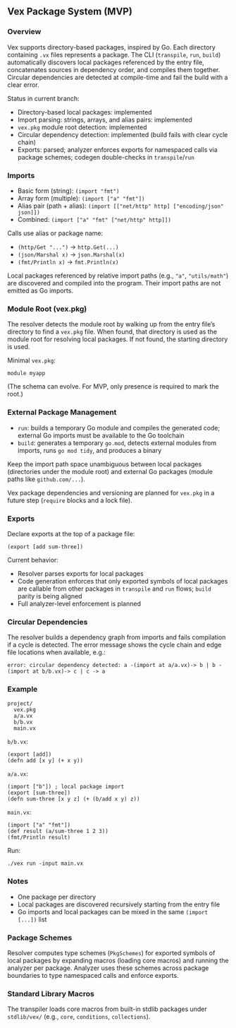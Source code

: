 ## Vex Package System (MVP)

### Overview
Vex supports directory-based packages, inspired by Go. Each directory containing `.vx` files represents a package. The CLI (`transpile`, `run`, `build`) automatically discovers local packages referenced by the entry file, concatenates sources in dependency order, and compiles them together. Circular dependencies are detected at compile-time and fail the build with a clear error.

Status in current branch:
- Directory-based local packages: implemented
- Import parsing: strings, arrays, and alias pairs: implemented
- `vex.pkg` module root detection: implemented
- Circular dependency detection: implemented (build fails with clear cycle chain)
- Exports: parsed; analyzer enforces exports for namespaced calls via package schemes; codegen double-checks in `transpile`/`run`

### Imports
- Basic form (string): `(import "fmt")`
- Array form (multiple): `(import ["a" "fmt"])`
- Alias pair (path + alias): `(import [["net/http" http] ["encoding/json" json]])`
- Combined: `(import ["a" "fmt" ["net/http" http]])`

Calls use alias or package name:
- `(http/Get "...")` → `http.Get(...)`
- `(json/Marshal x)` → `json.Marshal(x)`
- `(fmt/Println x)` → `fmt.Println(x)`

Local packages referenced by relative import paths (e.g., `"a"`, `"utils/math"`) are discovered and compiled into the program. Their import paths are not emitted as Go imports.

### Module Root (vex.pkg)
The resolver detects the module root by walking up from the entry file’s directory to find a `vex.pkg` file. When found, that directory is used as the module root for resolving local packages. If not found, the starting directory is used.

Minimal `vex.pkg`:
```
module myapp
```
(The schema can evolve. For MVP, only presence is required to mark the root.)

### External Package Management
- `run`: builds a temporary Go module and compiles the generated code; external Go imports must be available to the Go toolchain
- `build`: generates a temporary `go.mod`, detects external modules from imports, runs `go mod tidy`, and produces a binary

Keep the import path space unambiguous between local packages (directories under the module root) and external Go packages (module paths like `github.com/...`).

Vex package dependencies and versioning are planned for `vex.pkg` in a future step (`require` blocks and a lock file).

### Exports
Declare exports at the top of a package file:
```
(export [add sum-three])
```

Current behavior:
- Resolver parses exports for local packages
- Code generation enforces that only exported symbols of local packages are callable from other packages in `transpile` and `run` flows; `build` parity is being aligned
- Full analyzer-level enforcement is planned

### Circular Dependencies
The resolver builds a dependency graph from imports and fails compilation if a cycle is detected. The error message shows the cycle chain and edge file locations when available, e.g.:

```
error: circular dependency detected: a -(import at a/a.vx)-> b | b -(import at b/b.vx)-> c | c -> a
```

### Example
```
project/
  vex.pkg
  a/a.vx
  b/b.vx
  main.vx
```

`b/b.vx`:
```
(export [add])
(defn add [x y] (+ x y))
```

`a/a.vx`:
```
(import ["b"]) ; local package import
(export [sum-three])
(defn sum-three [x y z] (+ (b/add x y) z))
```

`main.vx`:
```
(import ["a" "fmt"]) 
(def result (a/sum-three 1 2 3))
(fmt/Println result)
```

Run:
```
./vex run -input main.vx
```

### Notes
- One package per directory
- Local packages are discovered recursively starting from the entry file
- Go imports and local packages can be mixed in the same `(import [...])` list

### Package Schemes
Resolver computes type schemes (`PkgSchemes`) for exported symbols of local packages by expanding macros (loading core macros) and running the analyzer per package. Analyzer uses these schemes across package boundaries to type namespaced calls and enforce exports.

### Standard Library Macros
The transpiler loads core macros from built-in stdlib packages under `stdlib/vex/` (e.g., `core`, `conditions`, `collections`).

